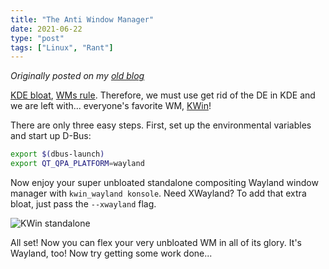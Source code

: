 ```yaml
---
title: "The Anti Window Manager"
date: 2021-06-22
type: "post"
tags: ["Linux", "Rant"]
---
```



*Originally posted on my [old blog](https://git.exozy.me/Ta180m/blog/src/branch/main/_posts/2021-06-22-anti-window-manager.md)*


[KDE bloat](/posts/myth-bloat), [WMs rule](/posts/why-wms-suck). Therefore, we must use get rid of the DE in KDE and we are left with... everyone's favorite WM, [KWin](https://userbase.kde.org/KWin)!

There are only three easy steps. First, set up the environmental variables and start up D-Bus:

```sh
export $(dbus-launch)
export QT_QPA_PLATFORM=wayland
```

Now enjoy your super unbloated standalone compositing Wayland window manager with `kwin_wayland konsole`. Need XWayland? To add that extra bloat, just pass the `--xwayland` flag.

![KWin standalone](/img/kwin-standalone.png)

All set! Now you can flex your very unbloated WM in all of its glory. It's Wayland, too! Now try getting some work done...
